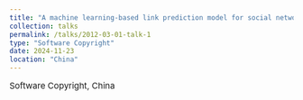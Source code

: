 ```yaml
---
title: "A machine learning-based link prediction model for social networks and a visual analytics platform for community detection"
collection: talks
permalink: /talks/2012-03-01-talk-1
type: "Software Copyright"
date: 2024-11-23
location: "China"
---
```

<span style="font-size:15px;">Software Copyright, China</span>
